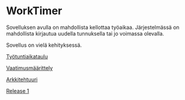 # WorkTimer

Sovelluksen avulla on mahdollista kellottaa työaikaa. Järjestelmässä on mahdollista kirjautua uudella tunnuksella tai jo voimassa olevalla.


Sovellus on vielä kehityksessä.

[Työtuntiaikataulu](https://github.com/sppirtti/ot2018/blob/master/Dokumentaatio/Ty%C3%B6aikataulu.md)

[Vaatimusmäärittely](https://github.com/sppirtti/ot2018/blob/master/Dokumentaatio/M%C3%A4%C3%A4rittelydokumentti.md)

[Arkkitehtuuri](https://github.com/sppirtti/ot2018/blob/master/Dokumentaatio/Arkkitehtuuri.md)

[Release 1](https://github.com/sppirtti/ot2018/releases)
